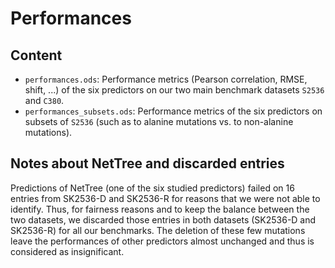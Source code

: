 
# Performances

## Content

- `performances.ods`: Performance metrics (Pearson correlation, RMSE, shift, ...) of the six predictors on our two main benchmark datasets `S2536` and `C380`.
- `performances_subsets.ods`: Performance metrics of the six predictors on subsets of `S2536` (such as to alanine mutations vs. to non-alanine mutations).

## Notes about NetTree and discarded entries

Predictions of NetTree (one of the six studied predictors) failed on 16 entries from SK2536-D and SK2536-R for reasons that we were not able to identify. Thus, for fairness reasons and to keep the balance between the two datasets, we discarded those entries in both datasets (SK2536-D and SK2536-R) for all our benchmarks. The deletion of these few mutations leave the performances of other predictors almost unchanged and thus is considered as insignificant.
